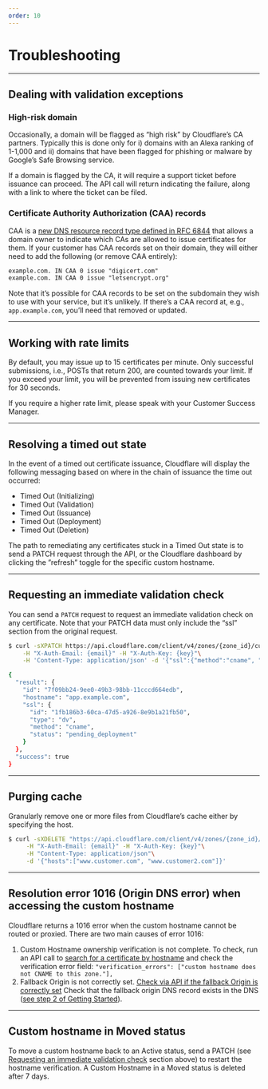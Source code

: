 ```yaml
---
order: 10
---
```


# Troubleshooting

--------

## Dealing with validation exceptions

### High-risk domain

Occasionally, a domain will be flagged as “high risk” by Cloudflare’s CA partners. Typically this is done only for i) domains with an Alexa ranking of 1-1,000 and ii) domains that have been flagged for phishing or malware by Google’s Safe Browsing service.

If a domain is flagged by the CA, it will require a support ticket before issuance can proceed. The API call will return indicating the failure, along with a link to where the ticket can be filed.

### Certificate Authority Authorization (CAA) records

CAA is a [new DNS resource record type defined in RFC 6844](https://tools.ietf.org/html/rfc6844) that allows a domain owner to indicate which CAs are allowed to issue certificates for them. If your customer has CAA records set on their domain, they will either need to add the following (or remove CAA entirely):

```txt
example.com. IN CAA 0 issue "digicert.com"
example.com. IN CAA 0 issue "letsencrypt.org"
```

Note that it’s possible for CAA records to be set on the subdomain they wish to use with your service, but it’s unlikely. If there’s a CAA record at, e.g., `app.example.com`, you’ll need that removed or updated.

--------

## Working with rate limits

By default, you may issue up to 15 certificates per minute. Only successful submissions, i.e., POSTs that return 200, are counted towards your limit. If you exceed your limit, you will be prevented from issuing new certificates for 30 seconds.

If you require a higher rate limit, please speak with your Customer Success Manager.

--------

## Resolving a timed out state

In the event of a timed out certificate issuance, Cloudflare will display the following messaging based on where in the chain of issuance the time out occurred:

* Timed Out (Initializing)
* Timed Out (Validation)
* Timed Out (Issuance)
* Timed Out (Deployment)
* Timed Out (Deletion)

The path to remediating any certificates stuck in a Timed Out state is to send a PATCH request through the API, or the Cloudflare dashboard by clicking the ”refresh” toggle for the specific custom hostname.

--------

## Requesting an immediate validation check

You can send a `PATCH` request to request an immediate validation check on any certificate. Note that your PATCH data must only include the “ssl” section from the original request.

```bash
$ curl -sXPATCH https://api.cloudflare.com/client/v4/zones/{zone_id}/custom_hostnames/7f09bb24-9ee0-49b3-98bb-11cccd664edb\
    -H "X-Auth-Email: {email}" -H "X-Auth-Key: {key}"\
    -H 'Content-Type: application/json' -d '{"ssl":{"method":"cname", "type":"dv"}}'

{
  "result": {
    "id": "7f09bb24-9ee0-49b3-98bb-11cccd664edb",
    "hostname": "app.example.com",
    "ssl": {
      "id": "1fb186b3-60ca-47d5-a926-8e9b1a21fb50",
      "type": "dv",
      "method": "cname",
      "status": "pending_deployment"
    }
  },
  "success": true
}
```

--------

## Purging cache

Granularly remove one or more files from Cloudflare’s cache either by specifying the host.

```bash
$ curl -sXDELETE "https://api.cloudflare.com/client/v4/zones/{zone_id}/purge_cache"\
     -H "X-Auth-Email: {email}" -H "X-Auth-Key: {key}"\
     -H "Content-Type: application/json"\
     -d '{"hosts":["www.customer.com", "www.customer2.com"]}'
```

--------

## Resolution error 1016 (Origin DNS error) when accessing the custom hostname

Cloudflare returns a 1016 error when the custom hostname cannot be routed or proxied.
There are two main causes of error 1016:

1. Custom Hostname ownership verification is not complete.
To check, run an API call to [search for a certificate by hostname](https://secret.wiki/ssl/ssl-for-saas/api-calls/) and check the verification error field: `"verification_errors": ["custom hostname does not CNAME to this zone."],`
2. Fallback Origin is not correctly set.
[Check via API if the fallback Origin is correctly set](https://secret.wiki/ssl/ssl-for-saas/api-calls/)
Check that the fallback origin DNS record exists in the DNS ([see step 2 of Getting Started](https://secret.wiki/ssl/ssl-for-saas/getting-started/)).

--------

## Custom hostname in Moved status

To move a custom hostname back to an Active status, send a PATCH (see [Requesting an immediate validation check](#requesting-an-immediate-validation-check) section above) to restart the hostname verification.  A Custom Hostname in a Moved status is deleted after 7 days.
